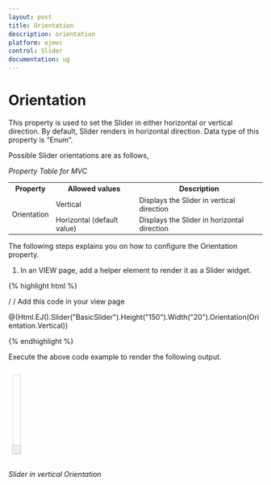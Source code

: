 ```yaml
---
layout: post
title: Orientation
description: orientation
platform: ejmvc
control: Slider
documentation: ug
---
```


# Orientation

This property is used to set the Slider in either horizontal or vertical direction. By default, Slider renders in horizontal direction. Data type of this property is “Enum”.

Possible Slider orientations are as follows,

_Property Table for MVC_

<table>
<tr>
<th>
Property</th><th>
Allowed values</th><th>
Description</th></tr>
<tr>
<td rowspan = "2">
Orientation</td><td>
Vertical</td><td>
Displays the Slider in vertical direction</td></tr>
<tr>
<td>
Horizontal (default value)</td><td>
Displays the Slider in horizontal direction</td></tr>
</table>


The following steps explains you on how to configure the Orientation property.

1. In an VIEW page, add a helper element to render it as a Slider widget.





{% highlight html %}

/ / Add this code in your view page

@(Html.EJ().Slider("BasicSlider").Height("150").Width("20").Orientation(Orientation.Vertical))


{% endhighlight %}


Execute the above code example to render the following output.

![](Orientation_images/Orientation_img1.png)



_Slider in vertical Orientation_

